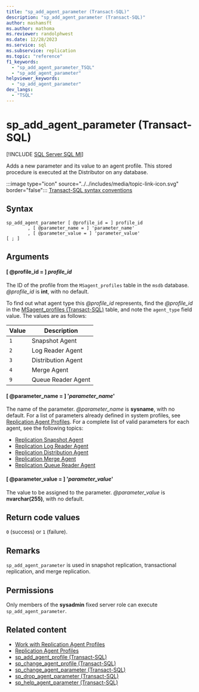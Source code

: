 ```yaml
---
title: "sp_add_agent_parameter (Transact-SQL)"
description: "sp_add_agent_parameter (Transact-SQL)"
author: mashamsft
ms.author: mathoma
ms.reviewer: randolphwest
ms.date: 12/28/2023
ms.service: sql
ms.subservice: replication
ms.topic: "reference"
f1_keywords:
  - "sp_add_agent_parameter_TSQL"
  - "sp_add_agent_parameter"
helpviewer_keywords:
  - "sp_add_agent_parameter"
dev_langs:
  - "TSQL"
---
```

# sp_add_agent_parameter (Transact-SQL)

[!INCLUDE [SQL Server SQL MI](../../includes/applies-to-version/sql-asdbmi.md)]

Adds a new parameter and its value to an agent profile. This stored procedure is executed at the Distributor on any database.

:::image type="icon" source="../../includes/media/topic-link-icon.svg" border="false"::: [Transact-SQL syntax conventions](../../t-sql/language-elements/transact-sql-syntax-conventions-transact-sql.md)

## Syntax

```syntaxsql
sp_add_agent_parameter [ @profile_id = ] profile_id
        , [ @parameter_name = ] 'parameter_name'
        , [ @parameter_value = ] 'parameter_value'
[ ; ]
```

## Arguments

#### [ @profile_id = ] *profile_id*

The ID of the profile from the `MSagent_profiles` table in the `msdb` database. *@profile_id* is **int**, with no default.

To find out what agent type this *@profile_id* represents, find the *@profile_id* in the [MSagent_profiles (Transact-SQL)](../system-tables/msagent-profiles-transact-sql.md) table, and note the `agent_type` field value. The values are as follows:

| Value | Description |
| --- | --- |
| `1` | Snapshot Agent |
| `2` | Log Reader Agent |
| `3` | Distribution Agent |
| `4` | Merge Agent |
| `9` | Queue Reader Agent |

#### [ @parameter_name = ] '*parameter_name*'

The name of the parameter. *@parameter_name* is **sysname**, with no default. For a list of parameters already defined in system profiles, see [Replication Agent Profiles](../replication/agents/replication-agent-profiles.md). For a complete list of valid parameters for each agent, see the following topics:

- [Replication Snapshot Agent](../replication/agents/replication-snapshot-agent.md)
- [Replication Log Reader Agent](../replication/agents/replication-log-reader-agent.md)
- [Replication Distribution Agent](../replication/agents/replication-distribution-agent.md)
- [Replication Merge Agent](../replication/agents/replication-merge-agent.md)
- [Replication Queue Reader Agent](../replication/agents/replication-queue-reader-agent.md)

#### [ @parameter_value = ] '*parameter_value*'

The value to be assigned to the parameter. *@parameter_value* is **nvarchar(255)**, with no default.

## Return code values

`0` (success) or `1` (failure).

## Remarks

`sp_add_agent_parameter` is used in snapshot replication, transactional replication, and merge replication.

## Permissions

Only members of the **sysadmin** fixed server role can execute `sp_add_agent_parameter`.

## Related content

- [Work with Replication Agent Profiles](../replication/agents/work-with-replication-agent-profiles.md)
- [Replication Agent Profiles](../replication/agents/replication-agent-profiles.md)
- [sp_add_agent_profile (Transact-SQL)](sp-add-agent-profile-transact-sql.md)
- [sp_change_agent_profile (Transact-SQL)](sp-change-agent-profile-transact-sql.md)
- [sp_change_agent_parameter (Transact-SQL)](sp-change-agent-parameter-transact-sql.md)
- [sp_drop_agent_parameter (Transact-SQL)](sp-drop-agent-parameter-transact-sql.md)
- [sp_help_agent_parameter (Transact-SQL)](sp-help-agent-parameter-transact-sql.md)
